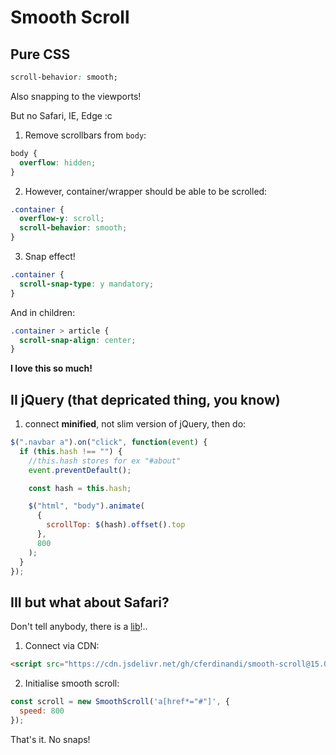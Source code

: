 # Smooth Scroll

## Pure CSS

```css
scroll-behavior: smooth;
```

Also snapping to the viewports!

But no Safari, IE, Edge :c

1. Remove scrollbars from `body`:

```css
body {
  overflow: hidden;
}
```

2. However, container/wrapper should be able to be scrolled:

```css
.container {
  overflow-y: scroll;
  scroll-behavior: smooth;
}
```

3. Snap effect!

```css
.container {
  scroll-snap-type: y mandatory;
}
```

And in children:

```css
.container > article {
  scroll-snap-align: center;
}
```

**I love this so much!**

## II jQuery (that depricated thing, you know)

1. connect **minified**, not slim version of jQuery, then do:

```js
$(".navbar a").on("click", function(event) {
  if (this.hash !== "") {
    //this.hash stores for ex "#about"
    event.preventDefault();

    const hash = this.hash;

    $("html", "body").animate(
      {
        scrollTop: $(hash).offset().top
      },
      800
    );
  }
});
```

## III but what about Safari?

Don't tell anybody, there is a [lib](https://github.com/cferdinandi/smooth-scroll)!..

1. Connect via CDN:

```html
<script src="https://cdn.jsdelivr.net/gh/cferdinandi/smooth-scroll@15.0.0/dist/smooth-scroll.polyfills.min.js" />
```

2. Initialise smooth scroll:

```js
const scroll = new SmoothScroll('a[href*="#"]', {
  speed: 800
});
```

That's it. No snaps!
